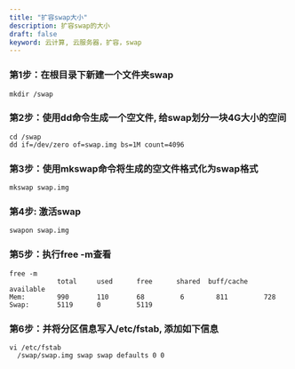 ```yaml
---
title: "扩容swap大小"
description: 扩容swap的大小
draft: false
keyword: 云计算, 云服务器，扩容，swap
---
```


### 第1步：在根目录下新建一个文件夹swap
```
mkdir /swap
```
### 第2步：使用dd命令生成一个空文件, 给swap划分一块4G大小的空间
```
cd /swap
dd if=/dev/zero of=swap.img bs=1M count=4096
```
### 第3步：使用mkswap命令将生成的空文件格式化为swap格式
```
mkswap swap.img
```
### 第4步: 激活swap
```
swapon swap.img
```
### 第5步：执行free -m查看
```
free -m
            total     used      free      shared  buff/cache   available
Mem:        990       110       68         6        811         728
Swap:       5119      0         5119
```
### 第6步：并将分区信息写入/etc/fstab, 添加如下信息
```
vi /etc/fstab
  /swap/swap.img swap swap defaults 0 0
```

